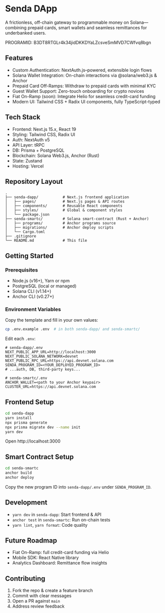 # Senda DApp

A frictionless, off-chain gateway to programmable money on Solana—combining prepaid cards, smart wallets and seamless remittances for underbanked users.

PROGRAMID: B3DT8RTGLr4k34jidDKKDYaLZcsveSmMVD7CWfvq8bgn

Features
--------
- Custom Authentication: NextAuth.js–powered, extensible login flows
- Solana Wallet Integration: On-chain interactions via @solana/web3.js & Anchor
- Prepaid Card Off-Ramps: Withdraw to prepaid cards with minimal KYC
- Guest Wallet Support: Zero-touch onboarding for crypto novices
- Fiat On-Ramp (soon): Integrate Helio for seamless credit-card funding
- Modern UI: Tailwind CSS + Radix UI components, fully TypeScript-typed

Tech Stack
----------
- Frontend: Next.js 15.x, React 19
- Styling: Tailwind CSS, Radix UI
- Auth: NextAuth v5
- API Layer: tRPC
- DB: Prisma + PostgreSQL
- Blockchain: Solana Web3.js, Anchor (Rust)
- State: Zustand
- Hosting: Vercel

Repository Layout
----------------
```text
.
├── senda-dapp/           # Next.js frontend application
│   ├── pages/            # Next.js pages & API routes
│   ├── components/       # Reusable React components
│   ├── styles/           # Global & component styles
│   └── package.json
├── senda-smartc/         # Solana smart-contract (Rust + Anchor)
│   ├── programs/         # Anchor programs source
│   ├── migrations/       # Anchor deploy scripts
│   └── Cargo.toml
├── .gitignore
└── README.md             # This file
```

Getting Started
---------------
### Prerequisites
- Node.js (v16+), Yarn or npm
- PostgreSQL (local or managed)
- Solana CLI (v1.14+)
- Anchor CLI (v0.27+)

### Environment Variables
Copy the template and fill in your own values:
```bash
cp .env.example .env  # in both senda-dapp/ and senda-smartc/
```
Edit each `.env`:
```env
# senda-dapp/.env
NEXT_PUBLIC_APP_URL=http://localhost:3000
NEXT_PUBLIC_SOLANA_NETWORK=devnet
NEXT_PUBLIC_RPC_URL=https://api.devnet.solana.com
SENDA_PROGRAM_ID=<YOUR_DEPLOYED_PROGRAM_ID>
# ...auth, DB, third-party keys...

# senda-smartc/.env
ANCHOR_WALLET=<path to your Anchor keypair>
CLUSTER_URL=https://api.devnet.solana.com
```

Frontend Setup
--------------
```bash
cd senda-dapp
yarn install
npx prisma generate
npx prisma migrate dev --name init
yarn dev
```
Open http://localhost:3000

Smart Contract Setup
--------------------
```bash
cd senda-smartc
anchor build
anchor deploy
```
Copy the new program ID into `senda-dapp/.env` under `SENDA_PROGRAM_ID`.

Development
-----------
- `yarn dev` in `senda-dapp`: Start frontend & API
- `anchor test` in `senda-smartc`: Run on-chain tests
- `yarn lint`, `yarn format`: Code quality

Future Roadmap
--------------
- Fiat On-Ramp: full credit-card funding via Helio
- Mobile SDK: React Native library
- Analytics Dashboard: Remittance flow insights

Contributing
------------
1. Fork the repo & create a feature branch
2. Commit with clear messages
3. Open a PR against `main`
4. Address review feedback
